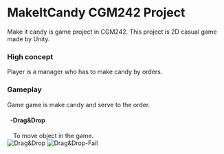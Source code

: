 # MakeItCandy CGM242 Project
Make it candy is game project in CGM242. This project is 2D casual game made by Unity.

### High concept
Player is a manager who has to make candy by orders.

### Gameplay
Game game is make candy and serve to the order. <br>
#### &ensp;-Drag&Drop
&emsp;To move object in the game.<br>
![Drag&Drop](https://github.com/Sahapat/MakeItCandy-Android-/blob/master/Captures/Drag%26Drop-Fail-_2.gif)
![Drag&Drop-Fail](https://github.com/Sahapat/MakeItCandy-Android-/blob/master/Captures/Drag%26Drop-Fail-_2.gif)